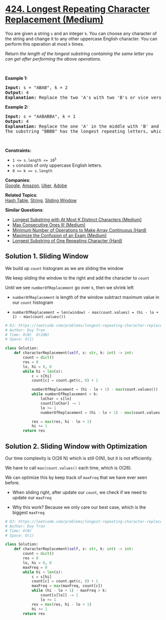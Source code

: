 # [424. Longest Repeating Character Replacement (Medium)](https://leetcode.com/problems/longest-repeating-character-replacement/)

<p>You are given a string <code>s</code> and an integer <code>k</code>. You can choose any character of the string and change it to any other uppercase English character. You can perform this operation at most <code>k</code> times.</p>

<p>Return <em>the length of the longest substring containing the same letter you can get after performing the above operations</em>.</p>

<p>&nbsp;</p>
<p><strong>Example 1:</strong></p>

<pre><strong>Input:</strong> s = "ABAB", k = 2
<strong>Output:</strong> 4
<strong>Explanation:</strong> Replace the two 'A's with two 'B's or vice versa.
</pre>

<p><strong>Example 2:</strong></p>

<pre><strong>Input:</strong> s = "AABABBA", k = 1
<strong>Output:</strong> 4
<strong>Explanation:</strong> Replace the one 'A' in the middle with 'B' and form "AABBBBA".
The substring "BBBB" has the longest repeating letters, which is 4.
</pre>

<p>&nbsp;</p>
<p><strong>Constraints:</strong></p>

<ul>
	<li><code>1 &lt;= s.length &lt;= 10<sup>5</sup></code></li>
	<li><code>s</code> consists of only uppercase English letters.</li>
	<li><code>0 &lt;= k &lt;= s.length</code></li>
</ul>

**Companies**:  
[Google](https://leetcode.com/company/google), [Amazon](https://leetcode.com/company/amazon), [Uber](https://leetcode.com/company/uber), [Adobe](https://leetcode.com/company/adobe)

**Related Topics**:  
[Hash Table](https://leetcode.com/tag/hash-table/), [String](https://leetcode.com/tag/string/), [Sliding Window](https://leetcode.com/tag/sliding-window/)

**Similar Questions**:

- [Longest Substring with At Most K Distinct Characters (Medium)](https://leetcode.com/problems/longest-substring-with-at-most-k-distinct-characters/)
- [Max Consecutive Ones III (Medium)](https://leetcode.com/problems/max-consecutive-ones-iii/)
- [Minimum Number of Operations to Make Array Continuous (Hard)](https://leetcode.com/problems/minimum-number-of-operations-to-make-array-continuous/)
- [Maximize the Confusion of an Exam (Medium)](https://leetcode.com/problems/maximize-the-confusion-of-an-exam/)
- [Longest Substring of One Repeating Character (Hard)](https://leetcode.com/problems/longest-substring-of-one-repeating-character/)

## Solution 1. Sliding Window

We build up `count` histogram as we are sliding the window

We keep sliding the window to the right and add the character to `count`

Until we see `numberOfReplacement` go over `k`, then we shrink left

- `numberOfReplacement` is length of the window subtract maximum value in our `count` histogram

- `numberOfReplacement = len(window) - max(count.values) = (hi - lo + 1) - max(count.values())`

```py
# OJ: https://leetcode.com/problems/longest-repeating-character-replacement/
# Author: Duy Tran
# Time: O(N)  O(26N)
# Space: O(1)

class Solution:
    def characterReplacement(self, s: str, k: int) -> int:
        count = dict()
        res = 0
        lo, hi = 0, 0
        while hi < len(s):
            c = s[hi]
            count[c] = count.get(c, 0) + 1

            numberOfReplacement = (hi - lo + 1) - max(count.values())
            while numberOfReplacement > k:
                loChar = s[lo]
                count[loChar] -= 1
                lo += 1
                numberOfReplacement = (hi - lo + 1) - max(count.values())

            res = max(res, hi - lo + 1)
            hi += 1
        return res

```

## Solution 2. Sliding Window with Optimization

Our time complexity is O(26 N) which is still O(N), but it is not efficiently.

We have to call `max(count.values()` each time, which is O(26).

We can optimize this by keep track of `maxFreq` that we have ever seen before.

- When sliding right, after update our `count`, we check if we need to update our `maxFreq`

- Why this work? Because we only care our best case, which is the biggest `maxFreq`

```py
# OJ: https://leetcode.com/problems/longest-repeating-character-replacement/
# Author: Duy Tran
# Time: O(N)
# Space: O(1)

class Solution:
    def characterReplacement(self, s: str, k: int) -> int:
        count = dict()
        res = 0
        lo, hi = 0, 0
        maxFreq = 0
        while hi < len(s):
            c = s[hi]
            count[c] = count.get(c, 0) + 1
            maxFreq = max(maxFreq, count[c])
            while (hi - lo + 1) - maxFreq > k:
                count[s[lo]] -= 1
                lo += 1
            res = max(res, hi - lo + 1)
            hi += 1
        return res
```
